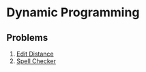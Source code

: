 # Dynamic Programming

## Problems
1. [Edit Distance](./edit_distance.md)
1. [Spell Checker](./spell_checker.md)
